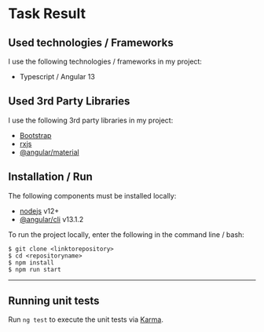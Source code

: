# Task Result

## Used technologies / Frameworks

I use the following technologies / frameworks in my project:

- Typescript / Angular 13

## Used 3rd Party Libraries

I use the following 3rd party libraries in my project:

- [Bootstrap](https://getbootstrap.com/) 
- [rxjs](https://getbootstrap.com/) 
- [@angular/material](https://getbootstrap.com/)
## Installation / Run

The following components must be installed locally:

- [nodejs](https://nodejs.org/en/) v12+
- [@angular/cli](https://www.npmjs.com/package/@angular/cli) v13.1.2

To run the project locally, enter the following in the command line / bash:

```console
$ git clone <linktorepository>
$ cd <repositoryname>
$ npm install
$ npm run start
```
---
## Running unit tests

Run `ng test` to execute the unit tests via [Karma](https://karma-runner.github.io).

